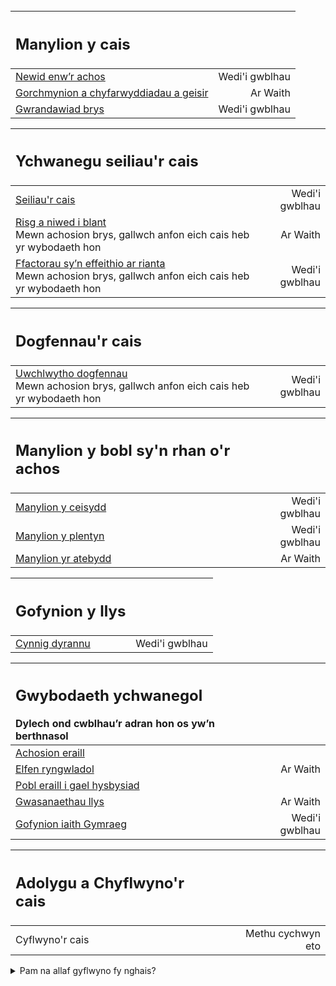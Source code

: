 <div class='width-50'>
<br/>


| <h2 class="govuk-heading-m govuk-!-margin-0">Manylion y cais</h2> | |
| :--- | ---: |
| <a href='/case/PUBLICLAW/CARE_SUPERVISION_EPO/1/trigger/changeCaseName'>Newid enw’r achos</a> | <div class="govuk-!-display-block govuk-!-text-align-right"> <span class='govuk-tag govuk-tag--green'>Wedi'i gwblhau</span> </div> |
| <a href='/case/PUBLICLAW/CARE_SUPERVISION_EPO/1/trigger/ordersNeeded'>Gorchmynion a chyfarwyddiadau a geisir</a> | <div class="govuk-!-display-block govuk-!-text-align-right"> <span class='govuk-tag govuk-tag--blue'>Ar Waith</span> </div> |
| <a href='/case/PUBLICLAW/CARE_SUPERVISION_EPO/1/trigger/hearingNeeded'>Gwrandawiad brys</a> | <div class="govuk-!-display-block govuk-!-text-align-right"> <span class='govuk-tag govuk-tag--green'>Wedi'i gwblhau</span> </div> |


| <h2 class="govuk-heading-m govuk-!-margin-0">Ychwanegu seiliau'r cais</h2> | |
| :--- | ---: |
| <a href='/case/PUBLICLAW/CARE_SUPERVISION_EPO/1/trigger/enterGrounds'>Seiliau'r cais</a> | <div class="govuk-!-display-block govuk-!-text-align-right"> <span class='govuk-tag govuk-tag--green'>Wedi'i gwblhau</span> </div> |
| <a href='/case/PUBLICLAW/CARE_SUPERVISION_EPO/1/trigger/enterRiskHarm'>Risg a niwed i blant</a> <div class='govuk-hint govuk-!-font-size-14'>Mewn achosion brys, gallwch anfon eich cais heb yr wybodaeth hon</div> | <div class="govuk-!-display-block govuk-!-text-align-right"> <span class='govuk-tag govuk-tag--blue'>Ar Waith</span> </div> |
| <a href='/case/PUBLICLAW/CARE_SUPERVISION_EPO/1/trigger/enterParentingFactors'>Ffactorau sy’n effeithio ar rianta</a> <div class='govuk-hint govuk-!-font-size-14'>Mewn achosion brys, gallwch anfon eich cais heb yr wybodaeth hon</div> | <div class="govuk-!-display-block govuk-!-text-align-right"> <span class='govuk-tag govuk-tag--green'>Wedi'i gwblhau</span> </div> |


| <h2 class="govuk-heading-m govuk-!-margin-0">Dogfennau'r cais</h2> | |
| :--- | ---: |
| <a href='/case/PUBLICLAW/CARE_SUPERVISION_EPO/1/trigger/uploadDocuments'>Uwchlwytho dogfennau</a> <div class='govuk-hint govuk-!-font-size-14'>Mewn achosion brys, gallwch anfon eich cais heb yr wybodaeth hon</div> | <div class="govuk-!-display-block govuk-!-text-align-right"> <span class='govuk-tag govuk-tag--green'>Wedi'i gwblhau</span> </div> |


| <h2 class="govuk-heading-m govuk-!-margin-0">Manylion y bobl sy'n rhan o'r achos</h2> | |
| :--- | ---: |
| <a href='/case/PUBLICLAW/CARE_SUPERVISION_EPO/1/trigger/enterApplicant'>Manylion y ceisydd</a> | <div class="govuk-!-display-block govuk-!-text-align-right"> <span class='govuk-tag govuk-tag--green'>Wedi'i gwblhau</span> </div> |
| <a href='/case/PUBLICLAW/CARE_SUPERVISION_EPO/1/trigger/enterChildren'>Manylion y plentyn</a> | <div class="govuk-!-display-block govuk-!-text-align-right"> <span class='govuk-tag govuk-tag--green'>Wedi'i gwblhau</span> </div> |
| <a href='/case/PUBLICLAW/CARE_SUPERVISION_EPO/1/trigger/enterRespondents'>Manylion yr atebydd</a> | <div class="govuk-!-display-block govuk-!-text-align-right"> <span class='govuk-tag govuk-tag--blue'>Ar Waith</span> </div> |


| <h2 class="govuk-heading-m govuk-!-margin-0">Gofynion y llys</h2> | |
| :--- | ---: |
| <a href='/case/PUBLICLAW/CARE_SUPERVISION_EPO/1/trigger/otherProposal'>Cynnig dyrannu</a> | <div class="govuk-!-display-block govuk-!-text-align-right"> <span class='govuk-tag govuk-tag--green'>Wedi'i gwblhau</span> </div> |


| <h2 class="govuk-heading-m govuk-!-margin-0">Gwybodaeth ychwanegol</h2> <div class='govuk-inset-text govuk-!-margin-0 govuk-!-font-size-16'>Dylech ond cwblhau’r adran hon os yw’n berthnasol</div> | |
| :--- | ---: |
| <a href='/case/PUBLICLAW/CARE_SUPERVISION_EPO/1/trigger/otherProceedings'>Achosion eraill</a> | <div class="govuk-!-display-block govuk-!-text-align-right"> </div> |
| <a href='/case/PUBLICLAW/CARE_SUPERVISION_EPO/1/trigger/enterInternationalElement'>Elfen ryngwladol</a> | <div class="govuk-!-display-block govuk-!-text-align-right"> <span class='govuk-tag govuk-tag--blue'>Ar Waith</span> </div> |
| <a href='/case/PUBLICLAW/CARE_SUPERVISION_EPO/1/trigger/enterOthers'>Pobl eraill i gael hysbysiad</a> | <div class="govuk-!-display-block govuk-!-text-align-right"> </div> |
| <a href='/case/PUBLICLAW/CARE_SUPERVISION_EPO/1/trigger/attendingHearing'>Gwasanaethau llys</a> | <div class="govuk-!-display-block govuk-!-text-align-right"> <span class='govuk-tag govuk-tag--blue'>Ar Waith</span> </div> |
| <a href='/case/PUBLICLAW/CARE_SUPERVISION_EPO/1/trigger/languageSelection'>Gofynion iaith Gymraeg</a> | <div class="govuk-!-display-block govuk-!-text-align-right"> <span class='govuk-tag govuk-tag--green'>Wedi'i gwblhau</span> </div> |


| <h2 class="govuk-heading-m govuk-!-margin-0">Adolygu a Chyflwyno'r cais</h2> | |
| :--- | ---: |
| <a>Cyflwyno'r cais</a> | <div class="govuk-!-display-block govuk-!-text-align-right"> <span class='govuk-tag govuk-tag--grey'>Methu cychwyn eto</span> </div> |

</div>

<details class='govuk-details'>
<summary class='govuk-details__summary'>
<span class='govuk-details__summary-text'>
Pam na allaf gyflwyno fy nghais?
</span>
</summary>
<div class='govuk-details__text'>

Ychwanegu'r gorchmynion a'r cyfarwyddiadau a geisir yn <a href="/case/PUBLICLAW/CARE_SUPERVISION_EPO/1/trigger/ordersNeeded">Gorchmynion a chyfarwyddiadau a geisir</a>
</div>
</details>